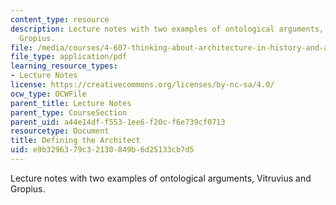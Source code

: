 ```yaml
---
content_type: resource
description: Lecture notes with two examples of ontological arguments, Vitruvius and
  Gropius.
file: /media/courses/4-607-thinking-about-architecture-in-history-and-at-present-fall-2009/e9b3296379c32130849b6d25133cb7d5_MIT4_607F09_lec06.pdf
file_type: application/pdf
learning_resource_types:
- Lecture Notes
license: https://creativecommons.org/licenses/by-nc-sa/4.0/
ocw_type: OCWFile
parent_title: Lecture Notes
parent_type: CourseSection
parent_uid: a44e14df-f553-1ee6-f20c-f6e739cf0713
resourcetype: Document
title: Defining the Architect
uid: e9b32963-79c3-2130-849b-6d25133cb7d5
---
```

Lecture notes with two examples of ontological arguments, Vitruvius and Gropius.